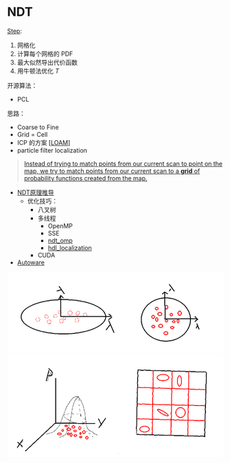 # NDT

[Step](https://blog.csdn.net/AdamShan/article/details/79230612):
1. 网格化
2. 计算每个网格的 PDF
3. 最大似然导出代价函数
4. 用牛顿法优化 $T$

开源算法：
- PCL

思路：
- Coarse to Fine
- Grid = Cell
- ICP 的方案 [[LOAM]]
- particle filter localization

> [Instead of trying to match points from our current scan to point on the map, we try to match points from our current scan to a **grid** of probability functions created from the map.](https://medium.com/self-driving-cars/ndt-matching-acff8e7e01cb)

- [NDT原理推导](http://xchu.net/2019/09/14/NDT原理推导/)
  - 优化技巧：
    - 八叉树
    - 多线程
      - OpenMP
      - SSE
      - [ndt_omp](https://github.com/koide3/ndt_omp)
      - [hdl_localization](https://github.com/koide3/hdl_localization)
    - CUDA
- [Autoware](https://www.autoware.ai)

![](figures/one-gauss.png)
![](figures/grid-gauss.png)



[//begin]: # "Autogenerated link references for markdown compatibility"
[LOAM]: LOAM "LOAM"
[//end]: # "Autogenerated link references"
